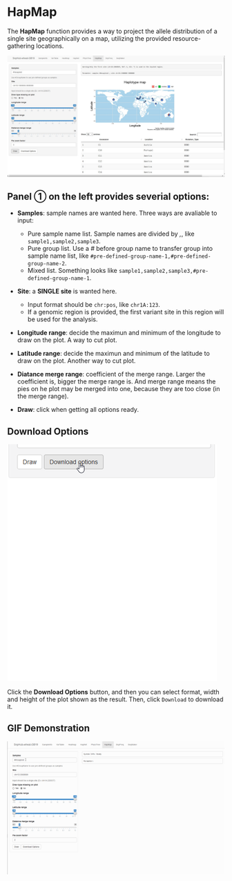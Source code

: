 # HapMap

The **HapMap** function provides a way to project the allele distribution of a single site geographically on a map, utilizing the provided resource-gathering locations.

![HapMap tag](./../img/HapMap-2.jpg)

## Panel ① on the left provides severial options:
- **Samples**: sample names are wanted here. Three ways are avaliable to input:
	- Pure sample name list. Sample names are divided by *,*, like `sample1,sample2,sample3`.
	- Pure group list. Use a *#* before group name to transfer group into sample name list, like `#pre-defined-group-name-1,#pre-defined-group-name-2`. 
	- Mixed list. Something looks like `sample1,sample2,sample3,#pre-defined-group-name-1`.

- **Site**: a **SINGLE site** is wanted here.
	- Input format should be `chr:pos`, like `chr1A:123`.
	- If a genomic region is provided, the first variant site in this region will be used for the analysis.

- **Longitude range**: decide the maximun and minimum of the longitude to draw on the plot. A way to cut plot.

- **Latitude range**: decide the maximun and minimum of the latitude  to draw on the plot. Another way to cut plot.

- **Diatance merge range**: coefficient of the merge range. Larger the coefficient is, bigger the merge range is. And merge range means the pies on he plot may be merged into one, because they are too close (in the merge range).

- **Draw**: click when getting all options ready.

## Download Options

![Download options](./../img/Download-options-2.gif)

Click the **Download Options** button, and then you can select format, width and height of the plot shown as the result. Then, click `Download` to download it.

## GIF Demonstration

![GIF Demonstration of HapMap](./../img/HapMap-0.gif)